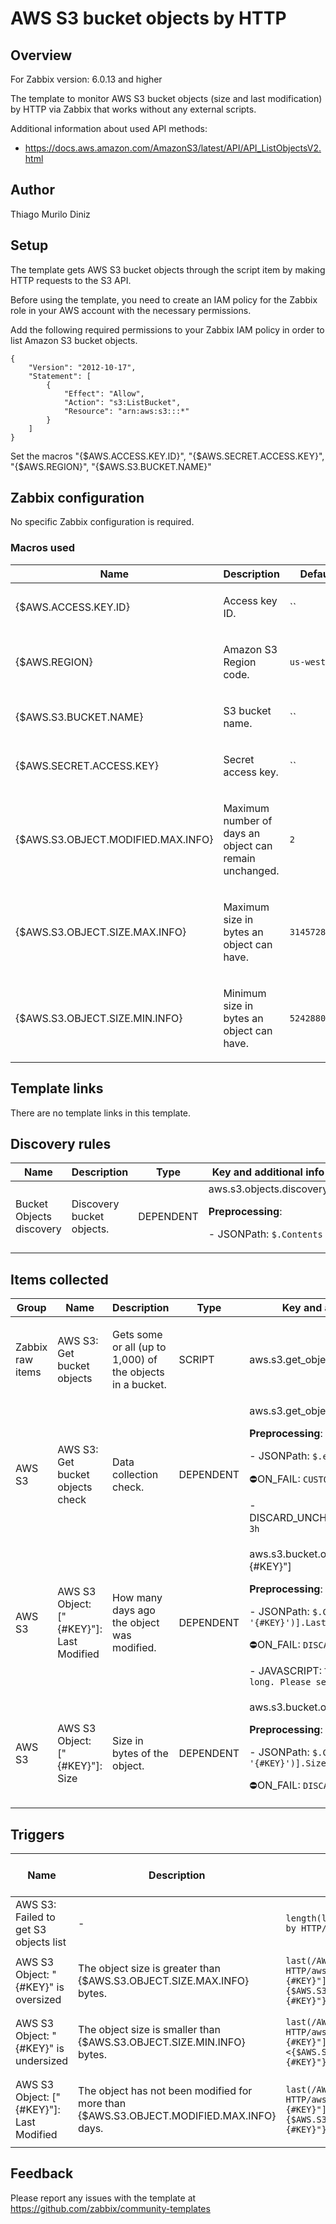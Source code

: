 # AWS S3 bucket objects by HTTP

## Overview

For Zabbix version: 6.0.13 and higher

The template to monitor AWS S3 bucket objects (size and last modification) by HTTP via Zabbix that works without any external scripts.

Additional information about used API methods:
- https://docs.aws.amazon.com/AmazonS3/latest/API/API_ListObjectsV2.html

## Author

Thiago Murilo Diniz

## Setup

The template gets AWS S3 bucket objects through the script item by making HTTP requests to the S3 API.

Before using the template, you need to create an IAM policy for the Zabbix role in your AWS account with the necessary permissions.

Add the following required permissions to your Zabbix IAM policy in order to list Amazon S3 bucket objects.

```
{
    "Version": "2012-10-17",
    "Statement": [
        {
            "Effect": "Allow",
            "Action": "s3:ListBucket",
            "Resource": "arn:aws:s3:::*"
        }
    ]
}
```

Set the macros "{$AWS.ACCESS.KEY.ID}", "{$AWS.SECRET.ACCESS.KEY}", "{$AWS.REGION}", "{$AWS.S3.BUCKET.NAME}"

## Zabbix configuration

No specific Zabbix configuration is required.

### Macros used

|Name|Description|Default|
|----|-----------|-------|
|{$AWS.ACCESS.KEY.ID} |<p>Access key ID.</p> |`` |
|{$AWS.REGION} |<p>Amazon S3 Region code.</p> |`us-west-1` |
|{$AWS.S3.BUCKET.NAME} |<p>S3 bucket name.</p> |`` |
|{$AWS.SECRET.ACCESS.KEY} |<p>Secret access key.</p> |`` |
|{$AWS.S3.OBJECT.MODIFIED.MAX.INFO} |<p>Maximum number of days an object can remain unchanged.</p> |`2` |
|{$AWS.S3.OBJECT.SIZE.MAX.INFO} |<p>Maximum size in bytes an object can have.</p> |`31457280000` |
|{$AWS.S3.OBJECT.SIZE.MIN.INFO} |<p>Minimum size in bytes an object can have.</p> |`5242880` |


## Template links

There are no template links in this template.

## Discovery rules

|Name|Description|Type|Key and additional info|
|----|-----------|----|----|
|Bucket Objects discovery |<p>Discovery bucket objects.</p> |DEPENDENT |aws.s3.objects.discovery<p>**Preprocessing**:</p><p>- JSONPath: `$.Contents`</p> |

## Items collected

|Group|Name|Description|Type|Key and additional info|
|-----|----|-----------|----|---------------------|
|Zabbix raw items |AWS S3: Get bucket objects |<p>Gets some or all (up to 1,000) of the objects in a bucket.</p> |SCRIPT |aws.s3.get_objects |
|AWS S3 |AWS S3: Get bucket objects check |<p>Data collection check.</p> |DEPENDENT |aws.s3.get_objects.check<p>**Preprocessing**:</p><p>- JSONPath: `$.error`</p><p>⛔️ON_FAIL: `CUSTOM_VALUE -> `</p><p>- DISCARD_UNCHANGED_HEARTBEAT: `3h`</p> |
|AWS S3 |AWS S3 Object: ["{#KEY}"]: Last Modified |<p>How many days ago the object was modified.</p> |DEPENDENT |aws.s3.bucket.object_modified["{#KEY}"]<p>**Preprocessing**:</p><p>- JSONPath: `$.Contents[?(@.Key== '{#KEY}')].LastModified.first()`</p><p>⛔️ON_FAIL: `DISCARD_VALUE -> `</p><p>- JAVASCRIPT: `The text is too long. Please see the template.`</p> |
|AWS S3 |AWS S3 Object: ["{#KEY}"]: Size |<p>Size in bytes of the object.</p> |DEPENDENT |aws.s3.bucket.object_size["{#KEY}"]<p>**Preprocessing**:</p><p>- JSONPath: `$.Contents[?(@.Key== '{#KEY}')].Size.first()`</p><p>⛔️ON_FAIL: `DISCARD_VALUE -> `</p> |

## Triggers

|Name|Description|Expression|Severity|Dependencies and additional info|
|----|-----------|----|----|----|
|AWS S3: Failed to get S3 objects list |<p>-</p> |`length(last(/AWS S3 bucket objects by HTTP/aws.s3.get_objects.check))>0` |WARNING | |
|AWS S3 Object: "{#KEY}" is oversized |<p>The object size is greater than {$AWS.S3.OBJECT.SIZE.MAX.INFO} bytes.</p> |`last(/AWS S3 bucket objects by HTTP/aws.s3.bucket.object_size["{#KEY}"])>{$AWS.S3.OBJECT.SIZE.MAX.INFO:"{#KEY}"}` |INFORMATION | |
|AWS S3 Object: "{#KEY}" is undersized |<p>The object size is smaller than {$AWS.S3.OBJECT.SIZE.MIN.INFO} bytes.</p> |`last(/AWS S3 bucket objects by HTTP/aws.s3.bucket.object_size["{#KEY}"])<{$AWS.S3.OBJECT.SIZE.MIN.INFO:"{#KEY}"}` |INFORMATION | |
|AWS S3 Object: ["{#KEY}"]: Last Modified |<p>The object has not been modified for more than {$AWS.S3.OBJECT.MODIFIED.MAX.INFO} days.</p> |`last(/AWS S3 bucket objects by HTTP/aws.s3.bucket.object_modified["{#KEY}"])>{$AWS.S3.OBJECT.MODIFIED.MAX.INFO:"{#KEY}"}` |INFORMATION | |


## Feedback

Please report any issues with the template at https://github.com/zabbix/community-templates